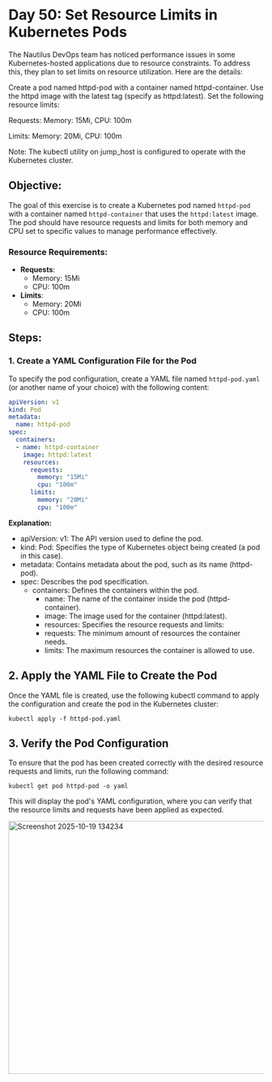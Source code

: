 # Day 50: Set Resource Limits in Kubernetes Pods

The Nautilus DevOps team has noticed performance issues in some Kubernetes-hosted applications due to resource constraints. To address this, they plan to set limits on resource utilization. Here are the details:


Create a pod named httpd-pod with a container named httpd-container. Use the httpd image with the latest tag (specify as httpd:latest). Set the following resource limits:

Requests: Memory: 15Mi, CPU: 100m

Limits: Memory: 20Mi, CPU: 100m

Note: The kubectl utility on jump_host is configured to operate with the Kubernetes cluster.

## Objective:
The goal of this exercise is to create a Kubernetes pod named `httpd-pod` with a container named `httpd-container` that uses the `httpd:latest` image. The pod should have resource requests and limits for both memory and CPU set to specific values to manage performance effectively.

### Resource Requirements:
- **Requests**:
  - Memory: 15Mi
  - CPU: 100m
- **Limits**:
  - Memory: 20Mi
  - CPU: 100m

## Steps:

### 1. Create a YAML Configuration File for the Pod

To specify the pod configuration, create a YAML file named `httpd-pod.yaml` (or another name of your choice) with the following content:

```yaml
apiVersion: v1
kind: Pod
metadata:
  name: httpd-pod
spec:
  containers:
  - name: httpd-container
    image: httpd:latest
    resources:
      requests:
        memory: "15Mi"
        cpu: "100m"
      limits:
        memory: "20Mi"
        cpu: "100m"
```
**Explanation:**
- apiVersion: v1: The API version used to define the pod.
- kind: Pod: Specifies the type of Kubernetes object being created (a pod in this case).
- metadata: Contains metadata about the pod, such as its name (httpd-pod).
- spec: Describes the pod specification.
  - containers: Defines the containers within the pod.
    - name: The name of the container inside the pod (httpd-container).
    - image: The image used for the container (httpd:latest).
    - resources: Specifies the resource requests and limits:
    - requests: The minimum amount of resources the container needs.
    - limits: The maximum resources the container is allowed to use.
## 2. Apply the YAML File to Create the Pod
Once the YAML file is created, use the following kubectl command to apply the configuration and create the pod in the Kubernetes cluster:

```
kubectl apply -f httpd-pod.yaml
```
## 3. Verify the Pod Configuration
To ensure that the pod has been created correctly with the desired resource requests and limits, run the following command:

```
kubectl get pod httpd-pod -o yaml
```
This will display the pod's YAML configuration, where you can verify that the resource limits and requests have been applied as expected.

<img width="700" height="500" alt="Screenshot 2025-10-19 134234" src="https://github.com/user-attachments/assets/9be8962a-61e8-4c5b-8965-8aee57603c87" />


